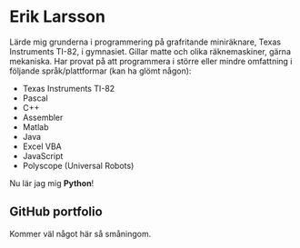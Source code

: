 # Erik Larsson

Lärde mig grunderna i programmering på grafritande miniräknare, Texas Instruments TI-82, i gymnasiet. Gillar matte och olika räknemaskiner, gärna mekaniska. 
Har provat på att programmera i större eller mindre omfattning i följande språk/plattformar (kan ha glömt någon):
- Texas Instruments TI-82
- Pascal
- C++
- Assembler
- Matlab
- Java
- Excel VBA
- JavaScript
- Polyscope (Universal Robots)

Nu lär jag mig **Python**!


## GitHub portfolio
Kommer väl något här så småningom.